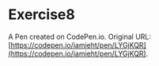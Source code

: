 # Exercise8

A Pen created on CodePen.io. Original URL: [https://codepen.io/iamieht/pen/LYGjKQR](https://codepen.io/iamieht/pen/LYGjKQR).


